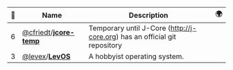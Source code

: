 |:star2: | Name | Description | 🌍|
|---|---|---|---|
|6|[@cfriedt](https://github.com/cfriedt)/[**jcore-temp**](https://github.com/cfriedt/jcore-temp)|Temporary until J-Core (http://j-core.org) has an official git repository||
|3|[@levex](https://github.com/levex)/[**LevOS**](https://github.com/levex/LevOS)|A hobbyist operating system.||

